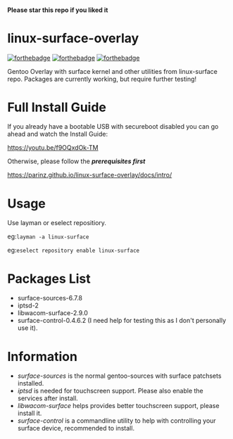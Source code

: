 #### Please star this repo if you liked it
# linux-surface-overlay
[![forthebadge](https://forthebadge.com/images/badges/built-with-love.svg)](https://forthebadge.com)
[![forthebadge](https://forthebadge.com/images/badges/powered-by-electricity.svg)](https://forthebadge.com)
[![forthebadge](https://forthebadge.com/images/badges/you-didnt-ask-for-this.svg)](https://forthebadge.com)


Gentoo Overlay with surface kernel and other utilities from linux-surface repo. Packages are currently working, but require further testing!

# Full Install Guide
If you already have a bootable USB with secureboot disabled you can go ahead and watch the Install Guide:

https://youtu.be/f9OQxdOk-TM

Otherwise, please follow the _**prerequisites first**_

https://parinz.github.io/linux-surface-overlay/docs/intro/

# Usage
Use layman or eselect repositiory.

eg:```layman -a linux-surface```

eg:```eselect repository enable linux-surface```


# Packages List
- surface-sources-6.7.8
- iptsd-2
- libwacom-surface-2.9.0
- surface-control-0.4.6.2 (I need help for testing this as I don't personally use it).

# Information
- *surface-sources* is the normal gentoo-sources with surface patchsets installed.
- *iptsd* is needed for touchscreen support. Please also enable the services after install.
- *libwacom-surface* helps provides better touchscreen support, please install it.
- *surface-control* is a commandline utility to help with controlling your surface device, recommended to install.
